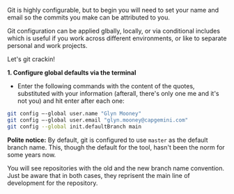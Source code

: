 Git is highly configurable, but to begin you will need to set your name and email so the commits you make can be attributed to you. 

Git configuration can be applied glbally, locally, or via conditional includes which is useful if you work across different environments, or like to separate personal and work projects.

Let's git crackin! 

**1. Configure global defaults via the terminal**

* Enter the following commands with the content of the quotes, substituted with your information (afterall, there's only one me and it's not you) and hit enter after each one:

```bash
git config –-global user.name "Glyn Mooney"
git config –-global user.email "glyn.mooney@capgemini.com"
git config --global init.defaultBranch main
```
**Polite notice:** By default, git is configured to use `master` as the default branch name. This, though the default for the tool, hasn't been the norm for some years now.

You will see repositories with the old and the new branch name convention. Just be aware that in both cases, they reprisent the main line of development for the repository.